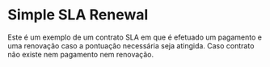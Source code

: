 # Simple SLA Renewal

Este é um exemplo de um contrato SLA em que é efetuado um pagamento e uma renovação caso a pontuação necessária seja atingida.
Caso contrato não existe nem pagamento nem renovação.